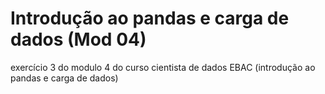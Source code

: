 # Introdução ao pandas e carga de dados (Mod 04)
exercício 3 do modulo 4 do curso cientista de dados EBAC (introdução ao pandas e carga de dados)
